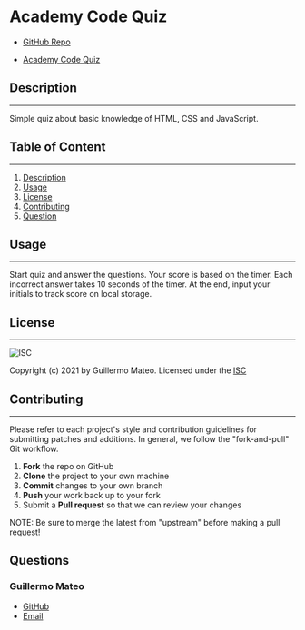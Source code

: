 # Academy Code Quiz
  
  * [GitHub Repo](https://github.com/e1m3m0/academy-code-quiz)

  * [Academy Code Quiz](https://e1m3m0.github.io/academy-code-quiz/)

  ## Description
  --------------
    
  Simple quiz about basic knowledge of HTML, CSS and JavaScript.
   
  ## Table of Content
  -------------------

  1.   [Description](#description)
  2.   [Usage](#usage)
  3.   [License](#license)
  4.   [Contributing](#contributing)
  5.   [Question](#questions)

  ## Usage
  --------

  Start quiz and answer the questions. Your score is based on the timer. Each incorrect answer takes 10 seconds of the timer. At the end, input your initials to track score on local storage.

  ## License
  ---------- 
      
   
  ![ISC](https://img.shields.io/badge/license-ISC-brightgreen)

  Copyright (c) 2021 by Guillermo Mateo. Licensed under the [ISC](https://choosealicense.com/licenses/isc)
  
  ## Contributing
  ---------------
    
  Please refer to each project's style and contribution guidelines for submitting patches and additions. In general, we follow the "fork-and-pull" Git workflow.

  1. **Fork** the repo on GitHub
  2. **Clone** the project to your own machine
  3. **Commit** changes to your own branch
  4. **Push** your work back up to your fork
  5. Submit a **Pull request** so that we can review your changes

  NOTE: Be sure to merge the latest from "upstream" before making a pull request!

  ## Questions

  ### Guillermo Mateo
  *   [GitHub](https://github.com/e1m3m0)
  *   [Email](mailto:gamateo@gmail.com)
